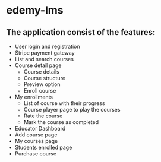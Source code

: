 # edemy-lms

## The application consist of the features:

- User login and registration
- Stripe payment gateway
- List and search courses
- Course detail page
  - Course details
  - Course structure
  - Preview option
  - Enroll course
- My enrollments
  - List of course with their progress
  - Course player page to play the courses
  - Rate the course
  - Mark the course as completed
- Educator Dashboard
- Add course page
- My courses page
- Students enrolled page
- Purchase course
